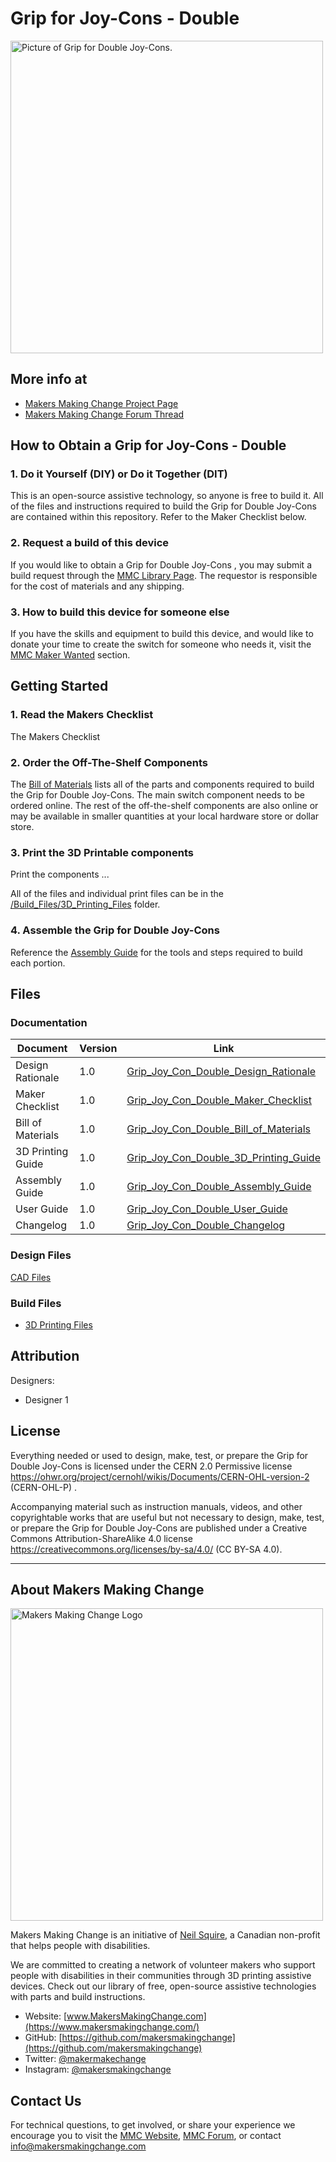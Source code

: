 # Grip for Joy-Cons - Double 

<img src="Photos/Grip_Joy_Con_Double.jpg" width="500" alt="Picture of Grip for Double Joy-Cons.">

## More info at
- [Makers Making Change Project Page](https://makersmakingchange.com/project/grip-joy-con-double/)
- [Makers Making Change Forum Thread](<Add link>)


## How to Obtain a Grip for Joy-Cons - Double 
### 1. Do it Yourself (DIY) or Do it Together (DIT)

This is an open-source assistive technology, so anyone is free to build it. All of the files and instructions required to build the Grip for Double Joy-Cons are contained within this repository. Refer to the Maker Checklist below.

### 2. Request a build of this device

If you would like to obtain a Grip for Double Joy-Cons , you may submit a build request through the [MMC Library Page](https://makersmakingchange.com/project/grip-joy-con-double/). The requestor is responsible for the cost of materials and any shipping.

### 3. How to build this device for someone else

If you have the skills and equipment to build this device, and would like to donate your time to create the switch for someone who needs it, visit the [MMC Maker Wanted](https://makersmakingchange.com/maker-wanted/) section.


## Getting Started

### 1. Read the Makers Checklist

The Makers Checklist 

### 2. Order the Off-The-Shelf Components

The [Bill of Materials](/Documentation/Grip_Joy_Con_Double_BOM.xlsx) lists all of the parts and components required to build the Grip for Double Joy-Cons. The main switch component needs to be ordered online. The rest of the off-the-shelf components are also online or may be available in smaller quantities at your local hardware store or dollar store.


### 3. Print the 3D Printable components

Print the components ...

All of the files and individual print files can be in the [/Build_Files/3D_Printing_Files](/Build_Files/3D_Printing_Files/) folder.

### 4. Assemble the Grip for Double Joy-Cons

Reference the [Assembly Guide](/Documentation/Device-Name_Assembly_Guide_v1.0.pdf) for the tools and steps required to build each portion.

## Files
### Documentation
| Document             | Version | Link |
|----------------------|---------|------|
| Design Rationale     | 1.0     | [Grip_Joy_Con_Double_Design_Rationale](/Documentation/Grip_Double_Joy_Con_Design_Rationale_v1.0.pdf)     |
| Maker Checklist      | 1.0     | [Grip_Joy_Con_Double_Maker_Checklist](/Documentation/Grip_Double_Joy_Con_Maker_Checklist_v1.0.pdf)     |
| Bill of Materials    | 1.0     | [Grip_Joy_Con_Double_Bill_of_Materials](/Documentation/Grip_Double_Joy_Con_BOM_v1.0.xlsx)     |
| 3D Printing Guide    | 1.0     | [Grip_Joy_Con_Double_3D_Printing_Guide](/Documentation/Grip_Double_Joy_Con_3D_Printing_Guide_v1.0.pdf)     |
| Assembly Guide       | 1.0     | [Grip_Joy_Con_Double_Assembly_Guide](/Documentation/Grip_Double_Joy_Con_Assembly_Guide_v1.0.pdf)     |
| User Guide           | 1.0     | [Grip_Joy_Con_Double_User_Guide](/Documentation/Grip_Double_Joy_Con_User_Guide_v1.0.pdf)    |
| Changelog            | 1.0     | [Grip_Joy_Con_Double_Changelog](/Documentation/Grip_Double_Joy_Con_Changelog_v1.0.pdf)     |

### Design Files
[CAD Files](/Design_Files)

### Build Files
 - [3D Printing Files](/Build_Files/3D_Printing_Files)

## Attribution
Designers:
 - Designer 1 



## License
Everything needed or used to design, make, test, or prepare the Grip for Double Joy-Cons is licensed under the CERN 2.0 Permissive license <https://ohwr.org/project/cernohl/wikis/Documents/CERN-OHL-version-2> (CERN-OHL-P) . 

Accompanying material such as instruction manuals, videos, and other copyrightable works that are useful but not necessary to design, make, test, or prepare the Grip for Double Joy-Cons are published under a Creative Commons Attribution-ShareAlike 4.0 license https://creativecommons.org/licenses/by-sa/4.0/ (CC BY-SA 4.0).


---

## About Makers Making Change
<img src="https://www.makersmakingchange.com/wp-content/uploads/logo/mmc_logo.svg" width="500" alt="Makers Making Change Logo">

Makers Making Change is an initiative of [Neil Squire](https://www.neilsquire.ca/), a Canadian non-profit that helps people with disabilities.

We are committed to creating a network of volunteer makers who support people with disabilities in their communities through 3D printing assistive devices. Check out our library of free, open-source assistive technologies with parts and build instructions.

 - Website: [www.MakersMakingChange.com](https://www.makersmakingchange.com/)
 - GitHub: [https://github.com/makersmakingchange](https://github.com/makersmakingchange)
 - Twitter: [@makermakechange](https://twitter.com/makermakechange)
 - Instagram: [@makersmakingchange](https://www.instagram.com/makersmakingchange)



## Contact Us

For technical questions, to get involved, or share your experience we encourage you to visit the [MMC Website](https://www.makersmakingchange.com/), [MMC Forum](https://makersmakingchange.com/forum), or contact info@makersmakingchange.com
